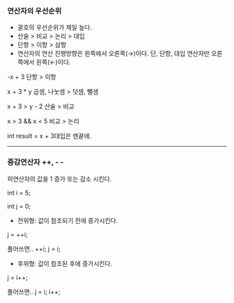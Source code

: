 ### 연산자의 우선순위

- 괄호의 우선순위가 제일 높다.
- 산술 > 비교 > 논리 > 대입
- 단항 > 이항 > 삼항
- 연산자의 연산 진행방향은 왼쪽에서 오른쪽(→)이다.
단, 단항, 대입 연산자만 오른쪽에서 왼쪽(←)이다.

-x + 3 단항 > 이항 

x + 3 * y 곱셈, 나눗셈 > 덧셈, 뺄셈

x + 3 > y - 2 산술 > 비교

x > 3 && x < 5 비교 > 논리

int result =  x + 3대입은 맨끝에.

---

### 증감연산자  ++, - -

피연산자의 값을 1  증가 또는 감소 시킨다.

int i = 5;

int j = 0;

- 전위형: 값이 참조되기 전에 증가시킨다.

j = ++i; 

풀어쓰면.. ++i;  j = i;

- 후위형: 값이 참조된 후에 증가시킨다.

j = i++; 

풀어쓰면..  j = i; i++;
